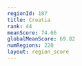 ```yaml
---
regionId: 187
title: Croatia
rank: 44
meanScore: 74.66
globalMeanScore: 69.82
numRegions: 220
layout: region_score
---
```

